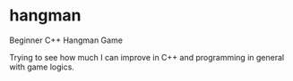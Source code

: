 # hangman
Beginner C++ Hangman Game


Trying to see how much I can improve in C++ and programming in general with game logics.
